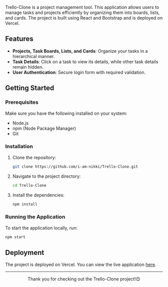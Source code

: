 Trello-Clone is a project management tool. This application allows users to manage tasks and projects efficiently by organizing them into boards, lists, and cards. The project is built using React and Bootstrap and is deployed on Vercel.

## Features

- **Projects, Task Boards, Lists, and Cards**: Organize your tasks in a hierarchical manner.
- **Task Details**: Click on a task to view its details, while other task details remain hidden.
- **User Authentication**: Secure login form with required validation.


## Getting Started

### Prerequisites

Make sure you have the following installed on your system:

- Node.js
- npm (Node Package Manager)
- Git

### Installation

1. Clone the repository:
    ```sh
    git clone https://github.com/i-am-nikki/Trello-Clone.git
    ```

2. Navigate to the project directory:
    ```sh
    cd Trello-Clone
    ```

3. Install the dependencies:
    ```sh
    npm install
    ```

### Running the Application

To start the application locally, run:

```sh
npm start
```
## Deployment
The project is deployed on Vercel. You can view the live application [here](https://trello-clone-frontend-six.vercel.app/).

---
<p align ="center">Thank you for checking out the Trello-Clone project!😊</p>

